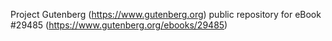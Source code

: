 Project Gutenberg (https://www.gutenberg.org) public repository for eBook #29485 (https://www.gutenberg.org/ebooks/29485)
